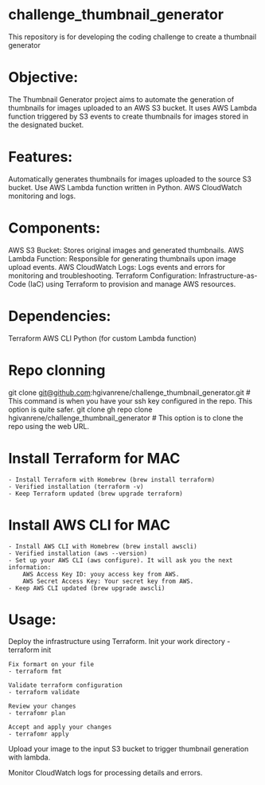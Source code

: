 # challenge_thumbnail_generator
This repository is for developing the coding challenge to create a thumbnail generator

# Objective:
The Thumbnail Generator project aims to automate the generation of thumbnails for images uploaded to an AWS S3 bucket. It uses AWS Lambda function triggered by S3 events to create thumbnails for images stored in the designated bucket.

# Features:
Automatically generates thumbnails for images uploaded to the source S3 bucket.
Use AWS Lambda function written in Python.
AWS CloudWatch monitoring and logs.

# Components:
AWS S3 Bucket: Stores original images and generated thumbnails.
AWS Lambda Function: Responsible for generating thumbnails upon image upload events.
AWS CloudWatch Logs: Logs events and errors for monitoring and troubleshooting.
Terraform Configuration: Infrastructure-as-Code (IaC) using Terraform to provision and manage AWS resources.

# Dependencies:
Terraform
AWS CLI
Python (for custom Lambda function)

# Repo clonning
git clone git@github.com:hgivanrene/challenge_thumbnail_generator.git # This command is when you have your ssh key configured in the repo. This option is quite safer.
git clone gh repo clone hgivanrene/challenge_thumbnail_generator # This option is to clone the repo using the web URL.

# Install Terraform for MAC
    - Install Terraform with Homebrew (brew install terraform)
    - Verified installation (terraform -v)
    - Keep Terraform updated (brew upgrade terraform)

# Install AWS CLI for MAC
    - Install AWS CLI with Homebrew (brew install awscli)
    - Verified installation (aws --version)
    - Set up your AWS CLI (aws configure). It will ask you the next information:
        AWS Access Key ID: youy access key from AWS.
        AWS Secret Access Key: Your secret key from AWS.
    - Keep AWS CLI updated (brew upgrade awscli)

# Usage:
Deploy the infrastructure using Terraform.
    Init your work directory
    - terraform init

    Fix formart on your file
    - terraform fmt

    Validate terraform configuration
    - terraform validate

    Review your changes
    - terrafomr plan

    Accept and apply your changes
    - terrafomr apply

Upload your image to the input S3 bucket to trigger thumbnail generation with lambda.

Monitor CloudWatch logs for processing details and errors.

